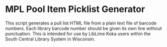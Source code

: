 # MPL Pool Item Picklist Generator
This script generates a pull list HTML file from a plain text file of barcode numbers. Each library barcode number should be given its own line without punctuation. This is intended for use by LibLime Koka users within the South Central Library System in Wisconsin.
